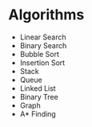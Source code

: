 # Algorithms
- Linear Search
- Binary Search
- Bubble Sort 
- Insertion Sort
- Stack 
- Queue 
- Linked List
- Binary Tree
- Graph
- A* Finding
